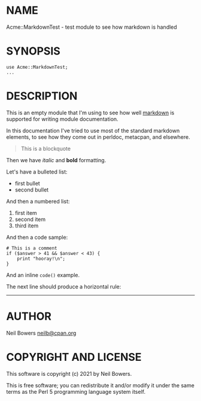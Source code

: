 # NAME
 
Acme::MarkdownTest - test module to see how markdown is handled
 
# SYNOPSIS
 
    use Acme::MarkdownTest;
    ...
 
# DESCRIPTION
 
This is an empty module that I'm using to see how well
[markdown](https://daringfireball.net/projects/markdown/syntax)
is supported for writing module documentation.
 
In this documentation I've tried to use most of the standard markdown
elements, to see how they come out in perldoc, metacpan, and elsewhere.
 
> This is a blockquote
 
Then we have _italic_ and **bold** formatting.
 
Let's have a bulleted list:
 
 * first bullet
 * second bullet
 
And then a numbered list:
 
 1. first item
 2. second item
 3. third item
 
And then a code sample:
 
    # This is a comment
    if ($answer > 41 && $answer < 43) {
        print "hooray!\n";
    }
 
And an inline `code()` example.
 
The next line should produce a horizontal rule:
 
---
 
 
 
# AUTHOR
 
Neil Bowers <neilb@cpan.org>
 
# COPYRIGHT AND LICENSE
 
This software is copyright (c) 2021 by Neil Bowers.
 
This is free software; you can redistribute it and/or modify it under
the same terms as the Perl 5 programming language system itself.
